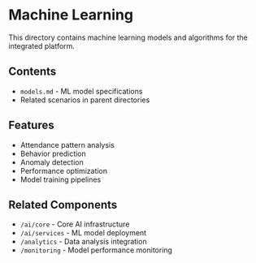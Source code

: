# Machine Learning

This directory contains machine learning models and algorithms for the integrated platform.

## Contents

- `models.md` - ML model specifications
- Related scenarios in parent directories

## Features

- Attendance pattern analysis
- Behavior prediction
- Anomaly detection
- Performance optimization
- Model training pipelines

## Related Components

- `/ai/core` - Core AI infrastructure
- `/ai/services` - ML model deployment
- `/analytics` - Data analysis integration
- `/monitoring` - Model performance monitoring
